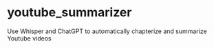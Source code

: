 # youtube_summarizer
Use Whisper and ChatGPT to automatically chapterize and summarize Youtube videos

